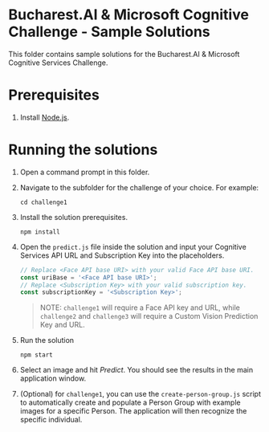 # Bucharest.AI & Microsoft Cognitive Challenge - Sample Solutions

This folder contains sample solutions for the Bucharest.AI & Microsoft Cognitive Services Challenge.

# Prerequisites

1. Install [Node.js](https://nodejs.org/en/).

# Running the solutions

1. Open a command prompt in this folder.

2. Navigate to the subfolder for the  challenge of your choice. For example:

    `cd challenge1`

3. Install the solution prerequisites.

    `npm install`

4. Open the `predict.js` file inside the solution and input your Cognitive Services API URL and Subscription Key into the placeholders.

    ```js
    // Replace <Face API base URI> with your valid Face API base URI.
    const uriBase = '<Face API base URI>';
    // Replace <Subscription Key> with your valid subscription key.
    const subscriptionKey = '<Subscription Key>';
    ```

    > NOTE: `challenge1` will require a Face API key and URL, while `challenge2` and `challenge3` will require a Custom Vision Prediction Key and URL.

5. Run the solution

    `npm start`

6. Select an image and hit *Predict*. You should see the results in the main application window.

7. (Optional) for `challenge1`, you can use the `create-person-group.js` script to automatically create and populate a Person Group with example images for a specific Person. The application will then recognize the specific individual.